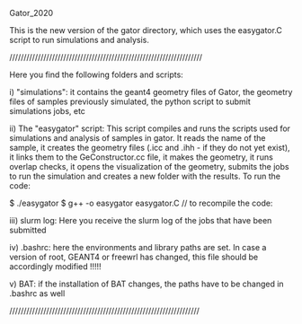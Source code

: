 Gator_2020

This is the new version of the gator directory, which uses the easygator.C script to run simulations and analysis.

////////////////////////////////////////////////////////////////////

Here you find the following folders and scripts:

i) "simulations": it contains the geant4 geometry files of Gator, the geometry files of samples previously simulated, the python script to submit simulations jobs, etc

ii) The "easygator" script: This script compiles and runs the scripts used for simulations and analysis of samples in gator. It reads the name of the sample, it creates the geometry files (.icc and .ihh - if they do not yet exist), it links them to the GeConstructor.cc file, it makes the geometry, it runs overlap checks, it opens the visualization of the geometry, submits the jobs to run the simulation and creates a new folder with the results. To run the code:

$ ./easygator
$ g++ -o easygator easygator.C // to recompile the code:

iii) slurm log: Here you receive the slurm log of the jobs that have been submitted

iv) .bashrc: here the environments and library paths are set. In case a version of root, GEANT4 or freewrl has changed, this file should be accordingly modified !!!!!

v) BAT: if the installation of BAT changes, the paths have to be changed in .bashrc as well

///////////////////////////////////////////////////////////////////
